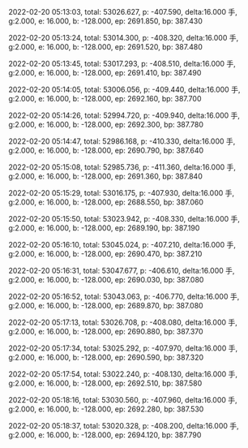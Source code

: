 2022-02-20 05:13:03, total: 53026.627, p: -407.590, delta:16.000 手, g:2.000, e: 16.000, b: -128.000, ep: 2691.850, bp: 387.430

2022-02-20 05:13:24, total: 53014.300, p: -408.320, delta:16.000 手, g:2.000, e: 16.000, b: -128.000, ep: 2691.520, bp: 387.480

2022-02-20 05:13:45, total: 53017.293, p: -408.510, delta:16.000 手, g:2.000, e: 16.000, b: -128.000, ep: 2691.410, bp: 387.490

2022-02-20 05:14:05, total: 53006.056, p: -409.440, delta:16.000 手, g:2.000, e: 16.000, b: -128.000, ep: 2692.160, bp: 387.700

2022-02-20 05:14:26, total: 52994.720, p: -409.940, delta:16.000 手, g:2.000, e: 16.000, b: -128.000, ep: 2692.300, bp: 387.780

2022-02-20 05:14:47, total: 52986.168, p: -410.330, delta:16.000 手, g:2.000, e: 16.000, b: -128.000, ep: 2690.790, bp: 387.640

2022-02-20 05:15:08, total: 52985.736, p: -411.360, delta:16.000 手, g:2.000, e: 16.000, b: -128.000, ep: 2691.360, bp: 387.840

2022-02-20 05:15:29, total: 53016.175, p: -407.930, delta:16.000 手, g:2.000, e: 16.000, b: -128.000, ep: 2688.550, bp: 387.060

2022-02-20 05:15:50, total: 53023.942, p: -408.330, delta:16.000 手, g:2.000, e: 16.000, b: -128.000, ep: 2689.190, bp: 387.190

2022-02-20 05:16:10, total: 53045.024, p: -407.210, delta:16.000 手, g:2.000, e: 16.000, b: -128.000, ep: 2690.470, bp: 387.210

2022-02-20 05:16:31, total: 53047.677, p: -406.610, delta:16.000 手, g:2.000, e: 16.000, b: -128.000, ep: 2690.030, bp: 387.080

2022-02-20 05:16:52, total: 53043.063, p: -406.770, delta:16.000 手, g:2.000, e: 16.000, b: -128.000, ep: 2689.870, bp: 387.080

2022-02-20 05:17:13, total: 53026.708, p: -408.080, delta:16.000 手, g:2.000, e: 16.000, b: -128.000, ep: 2690.880, bp: 387.370

2022-02-20 05:17:34, total: 53025.292, p: -407.970, delta:16.000 手, g:2.000, e: 16.000, b: -128.000, ep: 2690.590, bp: 387.320

2022-02-20 05:17:54, total: 53022.240, p: -408.130, delta:16.000 手, g:2.000, e: 16.000, b: -128.000, ep: 2692.510, bp: 387.580

2022-02-20 05:18:16, total: 53030.560, p: -407.960, delta:16.000 手, g:2.000, e: 16.000, b: -128.000, ep: 2692.280, bp: 387.530

2022-02-20 05:18:37, total: 53020.328, p: -408.200, delta:16.000 手, g:2.000, e: 16.000, b: -128.000, ep: 2694.120, bp: 387.790